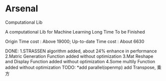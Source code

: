 # Arsenal
Computational Lib

A computational Lib for Machine Learning
Long Time To be Finished

Origin Time cost : Above 19000;  Up-to-date Time cost : About 6630

DONE:
	1.STRASSEN algorithm added, about 24% enhance in performance
	2.Matric Generation Function added without optimization
	3.Mat Reshape and Display Function added without optimization
    4.Some multily Function added without optimization
TODO:
	*add parallel(openmp)
	add Transpose, 乘方
